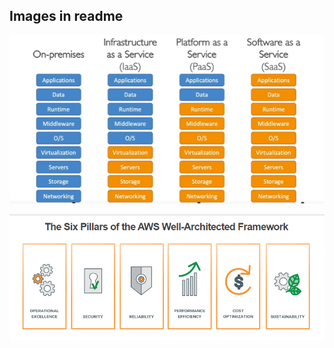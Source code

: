 
## Images in readme

![](images/Iaas_Pass_Saas.png)

<img src="images/AWS_well_architected_framework.png">
